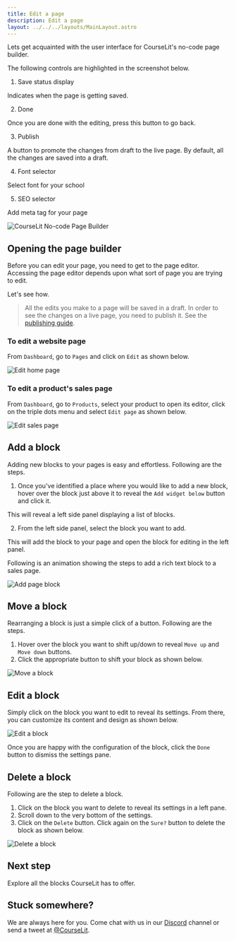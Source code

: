 ```yaml
---
title: Edit a page
description: Edit a page
layout: ../../../layouts/MainLayout.astro
---
```


Lets get acquainted with the user interface for CourseLit's no-code page builder.

The following controls are highlighted in the screenshot below.

1. Save status display

Indicates when the page is getting saved.

2. Done

Once you are done with the editing, press this button to go back.

3. Publish

A button to promote the changes from draft to the live page. By default, all the changes are saved into a draft.

4. Font selector

Select font for your school

5. SEO selector

Add meta tag for your page

![CourseLit No-code Page Builder](/assets/pages/courselit-page-builder-controls.png)

## Opening the page builder

Before you can edit your page, you need to get to the page editor. Accessing the page editor depends upon what sort of page you are trying to edit.

Let's see how.

> All the edits you make to a page will be saved in a draft. In order to see the changes on a live page, you need to publish it. See the [publishing guide](#publish-page).

### To edit a website page

From `Dashboard`, go to `Pages` and click on `Edit` as shown below.

![Edit home page](/assets/pages/edit-site-page.png)

### To edit a product's sales page

From `Dashboard`, go to `Products`, select your product to open its editor, click on the triple dots menu and select `Edit page` as shown below.

![Edit sales page](/assets/pages/edit-sales-page.png)

## Add a block

Adding new blocks to your pages is easy and effortless. Following are the steps.

1. Once you've identified a place where you would like to add a new block, hover over the block just above it to reveal the `Add widget below` button and click it.

This will reveal a left side panel displaying a list of blocks.

2. From the left side panel, select the block you want to add.

This will add the block to your page and open the block for editing in the left panel.

Following is an animation showing the steps to add a rich text block to a sales page.

![Add page block](/assets/pages/add-page-block.gif)

## Move a block

Rearranging a block is just a simple click of a button. Following are the steps.

1. Hover over the block you want to shift up/down to reveal `Move up` and `Move down` buttons.
2. Click the appropriate button to shift your block as shown below.

![Move a block](/assets/pages/move-block.gif)

## Edit a block

Simply click on the block you want to edit to reveal its settings. From there, you can customize its content and design as shown below.

![Edit a block](/assets/pages/edit-block.gif)

Once you are happy with the configuration of the block, click the `Done` button to dismiss the settings pane.

## Delete a block

Following are the step to delete a block.

1. Click on the block you want to delete to reveal its settings in a left pane.
2. Scroll down to the very bottom of the settings.
3. Click on the `Delete` button. Click again on the `Sure?` button to delete the block as shown below.

![Delete a block](/assets/pages/delete-block.gif)

## Next step

Explore all the blocks CourseLit has to offer.

## Stuck somewhere?

We are always here for you. Come chat with us in our <a href="https://discord.com/invite/GR4bQsN" target="_blank">Discord</a> channel or send a tweet at <a href="https://twitter.com/courselit" target="_blank">@CourseLit</a>.
